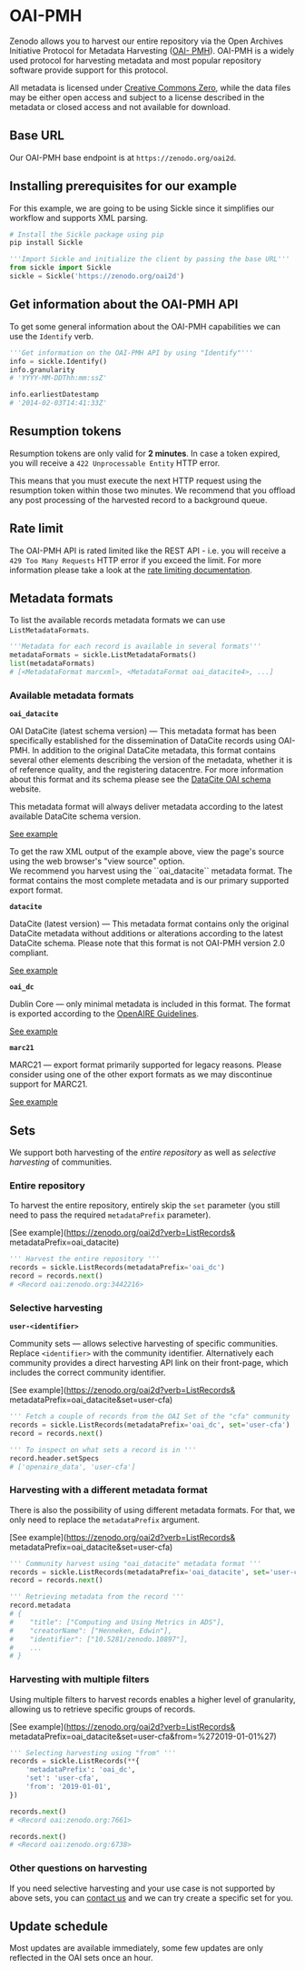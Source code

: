 # OAI-PMH

Zenodo allows you to harvest our entire repository via the Open Archives
Initiative Protocol for Metadata Harvesting ([OAI-
PMH](http://www.openarchives.org/pmh/)). OAI-PMH is a widely used protocol for
harvesting metadata and most popular repository software provide support for
this protocol.

All metadata is licensed under [Creative Commons
Zero](http://about.zenodo.org/terms), while the data files may be either open
access and subject to a license described in the metadata or closed access and
not available for download.

## Base URL

Our OAI-PMH base endpoint is at `https://zenodo.org/oai2d`.

## Installing prerequisites for our example

For this example, we are going to be using Sickle since it simplifies our workflow and supports XML parsing.

```python
# Install the Sickle package using pip
pip install Sickle
```

```python
'''Import Sickle and initialize the client by passing the base URL'''
from sickle import Sickle
sickle = Sickle('https://zenodo.org/oai2d')
```

## Get information about the OAI-PMH API

To get some general information about the OAI-PMH capabilities we can use the `Identify` verb.

```python
'''Get information on the OAI-PMH API by using "Identify"'''
info = sickle.Identify()
info.granularity
# 'YYYY-MM-DDThh:mm:ssZ'

info.earliestDatestamp
# '2014-02-03T14:41:33Z'
```

## Resumption tokens

Resumption tokens are only valid for **2 minutes**. In case a token expired, you will receive a ``422 Unprocessable Entity`` HTTP error.

<aside class="notice">
  This means that you must execute the next HTTP request using the
  resumption token within those two minutes. We recommend that you offload any post processing of the harvested record to a background queue.
</aside>

## Rate limit

The OAI-PMH API is rated limited like the REST API - i.e. you will receive
a ``429 Too Many Requests`` HTTP error if you exceed the limit.
For more information please take a look at the [rate limiting documentation](#rate-limiting).

## Metadata formats

To list the available records metadata formats we can use `ListMetadataFormats`.

```python
'''Metadata for each record is available in several formats'''
metadataFormats = sickle.ListMetadataFormats()
list(metadataFormats)
# [<MetadataFormat marcxml>, <MetadataFormat oai_datacite4>, ...]
```

### Available metadata formats

**`oai_datacite`**

OAI DataCite (latest schema version) — This metadata format has been
specifically established for the dissemination of DataCite records using
OAI-PMH. In addition to the original DataCite metadata, this format contains
several other elements describing the version of the metadata, whether it is of
reference quality, and the registering datacentre. For more information about
this format and its schema please see the
[DataCite OAI schema](http://oai.datacite.org/) website.

This metadata format will always deliver metadata according to the latest
available DataCite schema version.

[See example](https://zenodo.org/oai2d?verb=ListRecords&metadataPrefix=oai_datacite&set=openaire_data)

<aside class="notice">
  To get the raw XML output of the example above, view the page's source using
  the web browser's "view source" option.
</aside>

<aside class="success">
    We recommend you harvest using the ``oai_datacite`` metadata format. The
    format contains the most complete metadata and is our primary supported
    export format.
</aside>

**`datacite`**

DataCite (latest version) — This metadata format contains only the original
DataCite metadata without additions or alterations according to the latest
DataCite schema. Please note that this format is not OAI-PMH  version 2.0
compliant.

[See example](https://zenodo.org/oai2d?verb=ListRecords&metadataPrefix=datacite&set=openaire_data)

**`oai_dc`**

Dublin Core — only minimal metadata is included in this format. The format is exported according to the [OpenAIRE Guidelines](http;//guidelines.openaire.eu).

[See example](https://zenodo.org/oai2d?verb=ListRecords&metadataPrefix=oai_dc&set=openaire)

**`marc21`**

MARC21 — export format primarily supported for legacy reasons. Please consider
using one of the other export formats as we may discontinue support for MARC21.

[See example](https://zenodo.org/oai2d?verb=ListRecords&metadataPrefix=marc21&set=openaire)

## Sets

We support both harvesting of the _entire repository_ as well as _selective
harvesting_ of communities.

### Entire repository

To harvest the entire repository, entirely skip the `set` parameter (you still need to pass the required `metadataPrefix` parameter).

[See example](https://zenodo.org/oai2d?verb=ListRecords&
metadataPrefix=oai_datacite)

```python
''' Harvest the entire repository '''
records = sickle.ListRecords(metadataPrefix='oai_dc')
record = records.next()
# <Record oai:zenodo.org:3442216>
```

### Selective harvesting

**`user-<identifier>`**

Community sets — allows selective harvesting of specific communities. Replace
`<identifier>` with the community identifier. Alternatively each community
provides a direct harvesting API link on their front-page, which includes the
correct community identifier.

[See example](https://zenodo.org/oai2d?verb=ListRecords&
metadataPrefix=oai_datacite&set=user-cfa)

```python
''' Fetch a couple of records from the OAI Set of the "cfa" community '''
records = sickle.ListRecords(metadataPrefix='oai_dc', set='user-cfa')
record = records.next()

''' To inspect on what sets a record is in '''
record.header.setSpecs
# ['openaire_data', 'user-cfa']
```

### Harvesting with a different metadata format

There is also the possibility of using different metadata formats. For that, we only need to replace the `metadataPrefix` argument.

[See example](https://zenodo.org/oai2d?verb=ListRecords&
metadataPrefix=oai_datacite&set=user-cfa)

```python
''' Community harvest using "oai_datacite" metadata format '''
records = sickle.ListRecords(metadataPrefix='oai_datacite', set='user-cfa')
record = records.next()

''' Retrieving metadata from the record '''
record.metadata
# {
#    "title": ["Computing and Using Metrics in ADS"],
#    "creatorName": ["Henneken, Edwin"],
#    "identifier": ["10.5281/zenodo.10897"],
#    ...
# }
```

### Harvesting with multiple filters

Using multiple filters to harvest records enables a higher level of granularity, allowing us to retrieve specific groups of records.

[See example](https://zenodo.org/oai2d?verb=ListRecords&
metadataPrefix=oai_datacite&set=user-cfa&from=%272019-01-01%27)

```python
''' Selecting harvesting using "from" '''
records = sickle.ListRecords(**{
    'metadataPrefix': 'oai_dc',
    'set': 'user-cfa',
    'from': '2019-01-01',
})

records.next()
# <Record oai:zenodo.org:7661>

records.next()
# <Record oai:zenodo.org:6738>
```

### Other questions on harvesting

If you need selective harvesting and your use case is not supported by above
sets, you can [contact us](https://zenodo.org/support) and we can try
create a specific set for you.

## Update schedule

Most updates are available immediately, some few updates are only reflected in the OAI sets once an hour.
